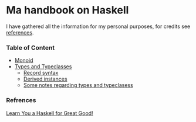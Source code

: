 # Ma handbook on Haskell
I have gathered all the information for my personal purposes, for credits see [references](#refrences).


### Table of Content
- [Monoid](https://github.com/pycub/haskell/blob/main/monoid.md)
- [Types and Typeclasses]()
	- [Record syntax](https://github.com/pycub/haskell/blob/main/recordsyntax.md)
 	- [Derived instances](https://github.com/pycub/haskell/blob/main/derivedinstances.md)
	- [Some notes regarding types and typeclasess](https://github.com/pycub/haskell/blob/main/typenotes.md)


### Refrences
[Learn You a Haskell for Great Good!](https://learnyouahaskell.github.io/)
